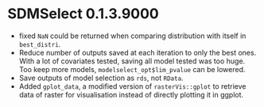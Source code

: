 # SDMSelect 0.1.3.9000

- fixed `NaN` could be returned when comparing distribution with itself in `best_distri`.
- Reduce number of outputs saved at each iteration to only the best ones. With a lot of covariates tested, saving all model tested was too huge. Too keep more models, `modelselect_opt$lim_pvalue` can be lowered.
- Save outputs of model selection as `rds`, not `RData`.
- Added `gplot_data`, a modified version of `rasterVis::gplot` to retrieve data of raster for visualisation instead of directly plotting it in ggplot.